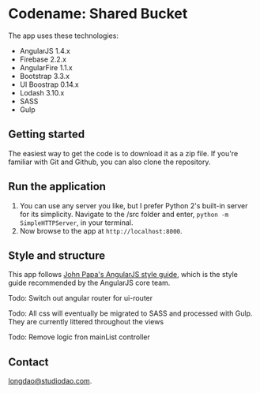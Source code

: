 # Codename: Shared Bucket

The app uses these technologies:

* AngularJS 1.4.x
* Firebase 2.2.x
* AngularFire 1.1.x
* Bootstrap 3.3.x
* UI Boostrap 0.14.x
* Lodash 3.10.x
* SASS
* Gulp

## Getting started

The easiest way to get the code is to download it as a zip file. If you're familiar with Git and Github, you can also clone the repository.

## Run the application

1. You can use any server you like, but I prefer Python 2's built-in server for its simplicity.
Navigate to the /src folder and enter, `python -m SimpleHTTPServer`, in your terminal.
3. Now browse to the app at `http://localhost:8000`.

## Style and structure

This app follows [John Papa's AngularJS style guide](https://github.com/johnpapa/angular-styleguide),
which is the style guide recommended by the AngularJS core team.

Todo: Switch out angular router for ui-router

Todo: All css will eventually be migrated to SASS and processed with Gulp. They are currently littered throughout the views

Todo: Remove logic fron mainList controller

## Contact

longdao@studiodao.com.
